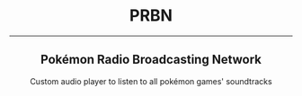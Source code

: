<h1 align="center">
    PRBN
</h1>

---

<h2 align="center">
    Pokémon Radio Broadcasting Network
</h2>

<p align="center">Custom audio player to listen to all pokémon games' soundtracks</p>